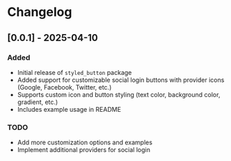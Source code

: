 # Changelog

## [0.0.1] - 2025-04-10
### Added
- Initial release of `styled_button` package
- Added support for customizable social login buttons with provider icons (Google, Facebook, Twitter, etc.)
- Supports custom icon and button styling (text color, background color, gradient, etc.)
- Includes example usage in README

### TODO
- Add more customization options and examples
- Implement additional providers for social login

